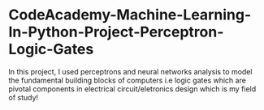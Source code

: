 # CodeAcademy-Machine-Learning-In-Python-Project-Perceptron-Logic-Gates
In this project, I used perceptrons and neural networks analysis to model the fundamental building blocks of computers i.e logic gates which are pivotal components in electrical circuit/eletronics design which is my field of study!
